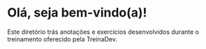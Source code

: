 # Olá, seja bem-vindo(a)!

Este diretório trás anotações e exercícios desenvolvidos durante o treinamento oferecido pela TreinaDev.